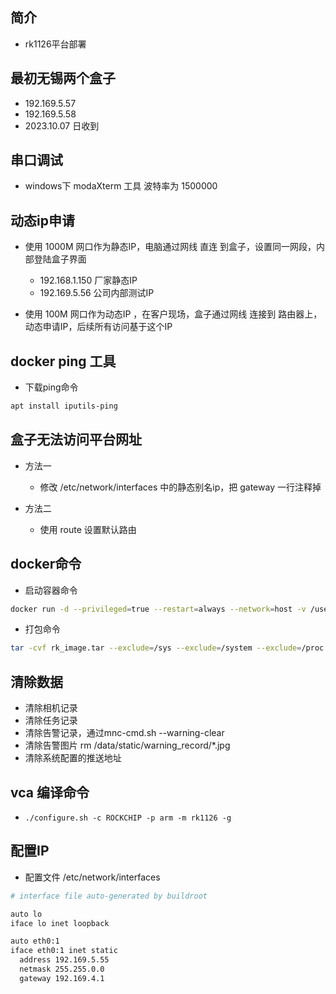 ## 简介

+ rk1126平台部署

## 最初无锡两个盒子

+ 192.169.5.57
+ 192.169.5.58 
+ 2023.10.07 日收到

## 串口调试

+ windows下 modaXterm 工具 波特率为 1500000

## 动态ip申请

+ 使用 1000M 网口作为静态IP，电脑通过网线 直连 到盒子，设置同一网段，内部登陆盒子界面
  + 192.168.1.150  厂家静态IP 
  + 192.169.5.56   公司内部测试IP 

+ 使用 100M 网口作为动态IP ，在客户现场，盒子通过网线 连接到 路由器上，动态申请IP，后续所有访问基于这个IP 

## docker ping 工具

+ 下载ping命令
```bash 
apt install iputils-ping
```

## 盒子无法访问平台网址

+ 方法一
  + 修改 /etc/network/interfaces 中的静态别名ip，把 gateway 一行注释掉 

+ 方法二
  + 使用 route 设置默认路由

## docker命令

+ 启动容器命令
```bash 
docker run -d --privileged=true --restart=always --network=host -v /userdata/:/userdata/ -v /dev/galcore:/dev/galcore -v /usr/:/rk_usr/ --device=/dev/galcore  rk1126:20231026 /bin/bash /data/static/bash/auto-run.sh
```

+ 打包命令
```bash
tar -cvf rk_image.tar --exclude=/sys --exclude=/system --exclude=/proc --exclude=rk_image.tar --exclude=/userdata --exclude=/dev/media0 --exclude=/dev/galcore --exclude=/rk_usr --exclude=/tmp/* --exclude=/root  /
```

## 清除数据

+ 清除相机记录
+ 清除任务记录
+ 清除告警记录，通过mnc-cmd.sh --warning-clear
+ 清除告警图片 rm /data/static/warning_record/*.jpg
+ 清除系统配置的推送地址

## vca 编译命令

+ `./configure.sh -c ROCKCHIP -p arm -m rk1126 -g`

## 配置IP

+ 配置文件 /etc/network/interfaces
```bash
# interface file auto-generated by buildroot

auto lo
iface lo inet loopback

auto eth0:1
iface eth0:1 inet static
  address 192.169.5.55
  netmask 255.255.0.0
  gateway 192.169.4.1
```